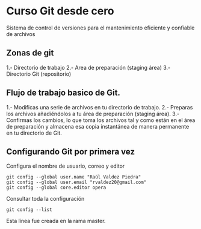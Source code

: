 # Curso Git desde cero
Sistema de control de versiones para el mantenimiento eficiente y confiable de archivos

## Zonas de git
1.- Directorio de trabajo
2.- Area de preparación (staging área)
3.- Directorio Git (repositorio)

## Flujo de trabajo basico de Git.
1.- Modificas una serie de archivos en tu directorio de trabajo.
2.- Preparas los archivos añadiéndolos a tu área de preparación (staging área).
3.- Confirmas los cambios, lo que toma los archivos tal y como están en el área de preparación y almacena esa copia instantánea de manera permanente en tu directorio de Git.

## Configurando Git por primera vez
Configura el nombre de usuario, correo y editor
```
git config --global user.name "Raúl Valdez Piedra"
git config --global user.email "rvaldez20@gmail.com"
git config --global core.editor opera
```

Consultar toda la configuración
```
git config --list
```




Esta línea fue creada en la rama master.
